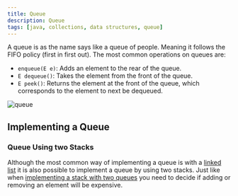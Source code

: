 ```yaml
---
title: Queue
description: Queue
tags: [java, collections, data structures, queue]
---
```


A queue is as the name says like a queue of people. Meaning it follows the FIFO policy (first in first out). The most common operations on queues are:

- `enqueue(E e)`: Adds an element to the rear of the queue.
- `E dequeue()`: Takes the element from the front of the queue.
- `E peek()`: Returns the element at the front of the queue, which corresponds to the element to next be dequeued.

![queue](/img/programming/queue.png)

## Implementing a Queue

### Queue Using two Stacks

Although the most common way of implementing a queue is with a [linked list](./linkedList) it is also possible to implement a queue by using two stacks. Just like when [implementing a stack with two queues](./stack#stack-using-two-queues) you need to decide if adding or removing an element will be expensive.
